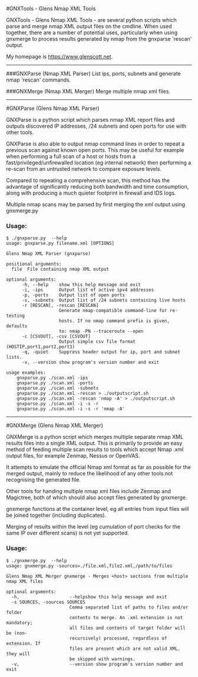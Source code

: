 #GNXTools - Glens Nmap XML Tools

GNXTools - Glens Nmap XML Tools - are several python scripts which parse and merge nmap XML output files on the cmdline. When used together, there are a number of potential uses, particularly when using gnxmerge to process results generated by nmap from the gnxparse 'rescan' output.

My homepage is https://www.glenscott.net.


---

###GNXParse (Nmap XML Parser)
List ips, ports, subnets and generate nmap 'rescan' commands.

###GNXMerge (Nmap XML Merger)
Merge multiple nmap xml files.

---

#GNXParse (Glens Nmap XML Parser)

GNXParse is a python script which parses nmap XML report files and outputs discovered IP addresses, /24 subnets and open ports for use with other tools.

GNXParse is also able to output nmap command lines in order to repeat a previous scan against known open ports. This may be useful for example when performing a full scan of a host or hosts from a fast/privileged/unfirewalled location (eg internal network) then performing a re-scan from an untrusted network to compare exposure levels.

Compared to repeating a comprehensive scan, this method has the advantage of significantly reducing both bandwidth and time consumption, along with producing a much quieter footprint in firewall and IDS logs.

Multiple nmap scans may be parsed by first merging the xml output using gnxmerge.py

### Usage:

    $ ./gnxparse.py  --help
    usage: gnxparse.py filename.xml [OPTIONS]
    
    Glens Nmap XML Parser (gnxparse)
    
    positional arguments:
      file  File containing nmap XML output
    
    optional arguments:
	      -h, --help 	show this help message and exit
	      -i, -ips  	Output list of active ipv4 addresses
	      -p, -ports 	Output list of open ports
	      -s, -subnets  Output list of /24 subnets containing live hosts
	      -r [RESCAN], -rescan [RESCAN]
					    Generate nmap-compatible command-line for re-testing
					    hosts. If no nmap command prefix is given, defaults
					    to: nmap -PN --traceroute --open
	      -c [CSVOUT], -csv [CSVOUT]
	    				Output simple csv file format (HOSTIP,port1,port2,port3)
		  -q, -quiet    Suppress header output for ip, port and subnet lists.
	      -v, --version show program's version number and exit
    
    usage examples:
	    gnxparse.py ./scan.xml -ips
	    gnxparse.py ./scan.xml -ports
	    gnxparse.py ./scan.xml -subnets
	    gnxparse.py ./scan.xml -rescan > ./outputscript.sh
	    gnxparse.py ./scan.xml -rescan 'nmap -A' > ./outputscript.sh
	    gnxparse.py ./scan.xml -i -s -r
	    gnxparse.py ./scan.xml -i -s -r 'nmap -A'


---

#GNXMerge (Glens Nmap XML Merger)

GNXMerge is a python script which merges multiple separate nmap XML results files into a single XML output. This is primarily to provide an easy method of feeding multiple scan results to tools which accept Nmap .xml output files, for example Zenmap, Nessus or OpenVAS. 

It attempts to emulate the official Nmap xml format as far as possible for the merged output, mainly to reduce the likelihood of any other tools not recognising the generated file. 

Other tools for handing multiple nmap xml files include Zenmap and Magictree, both of which should also accept files generated by gnxmerge.


gnxmerge functions at the <host> container level, eg all <host> entries from input files will be joined together (including duplicates). 

Merging of results within the <host> level (eg cumulation of port checks for the same IP over different scans) is not yet supported.

### Usage:

    $ ./gnxmerge.py  --help
    usage: gnxmerge.py -sources=./file.xml,file2.xml,/path/to/files
    
    Glens Nmap XML Merger gnxmerge - Merges <host> sections from multiple nmap XML files
    
    optional arguments:
      -h, 					--helpshow this help message and exit
      -s SOURCES, -sources SOURCES
						    Comma separated list of paths to files and/or folder
						    contents to merge. An .xml extension is not mandatory;
						    all files and contents of target folder will be (non-
						    recursively) processed, regardless of extension. If
						    files are present which are not valid XML, they will
						    be skipped with warnings.
      -v, 					--version show program's version number and exit
